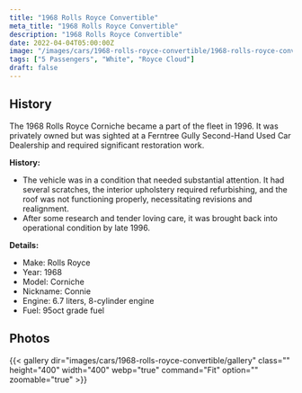 ```yaml
---
title: "1968 Rolls Royce Convertible"
meta_title: "1968 Rolls Royce Convertible"
description: "1968 Rolls Royce Convertible"
date: 2022-04-04T05:00:00Z
image: "/images/cars/1968-rolls-royce-convertible/1968-rolls-royce-convertible.jpg"
tags: ["5 Passengers", "White", "Royce Cloud"]
draft: false
---
```

## History

The 1968 Rolls Royce Corniche became a part of the fleet in 1996. It was privately owned but was sighted at a Ferntree Gully Second-Hand Used Car Dealership and required significant restoration work.

**History:**
- The vehicle was in a condition that needed substantial attention. It had several scratches, the interior upholstery required refurbishing, and the roof was not functioning properly, necessitating revisions and realignment.
- After some research and tender loving care, it was brought back into operational condition by late 1996.

**Details:**
- Make: Rolls Royce
- Year: 1968
- Model: Corniche
- Nickname: Connie
- Engine: 6.7 liters, 8-cylinder engine
- Fuel: 95oct grade fuel

## Photos
{{< gallery dir="images/cars/1968-rolls-royce-convertible/gallery" class="" height="400" width="400" webp="true" command="Fit" option="" zoomable="true" >}}
